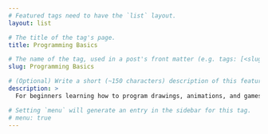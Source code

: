 ```yaml
---
# Featured tags need to have the `list` layout.
layout: list

# The title of the tag's page.
title: Programming Basics

# The name of the tag, used in a post's front matter (e.g. tags: [<slug>]).
slug: Programming Basics

# (Optional) Write a short (~150 characters) description of this featured tag.
description: >
  For beginners learning how to program drawings, animations, and games. 

# Setting `menu` will generate an entry in the sidebar for this tag.
# menu: true
---
```

